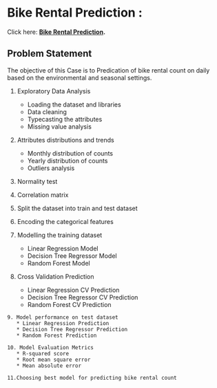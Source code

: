 # Bike Rental Prediction :

Click here: 
<b> [Bike Rental Prediction](https://github.com/BlessingNehohwa/Bike_rental_prediction/blob/main/Bike%20Rental%20Prediction.ipynb
).</b>



## <b> Problem Statement </b>


The objective of this Case is to Predication of bike rental count on daily based on the environmental and seasonal settings.

   1. Exploratory Data Analysis  
       * Loading the dataset and libraries 
       * Data cleaning
       * Typecasting the attributes
       * Missing value analysis
       
   2.  Attributes distributions and trends
       * Monthly distribution of counts
       * Yearly distribution of counts
       * Outliers analysis 
       
   3. Normality test  
   4. Correlation matrix  
   5. Split the dataset into train and test dataset 
   6. Encoding the categorical features 
   7. Modelling the training dataset 
       * Linear Regression Model
       * Decision Tree Regressor Model
       * Random Forest Model 
       
  8. Cross Validation Prediction 
       * Linear Regression CV Prediction 
       * Decision Tree Regressor CV Prediction 
       * Random Forest CV Prediction 
       
    9. Model performance on test dataset
       * Linear Regression Prediction
       * Decision Tree Regressor Prediction
       * Random Forest Prediction
       
    10. Model Evaluation Metrics
       * R-squared score
       * Root mean square error
       * Mean absolute error
       
    11.Choosing best model for predicting bike rental count




